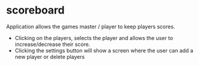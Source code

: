 # scoreboard

Application allows the games master / player to keep players scores.

- Clicking on the players, selects the player and allows the user to increase/decrease their score.
- Clicking the settings button will show a screen where the user can add a new player or delete players
